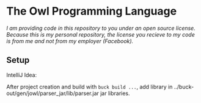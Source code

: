 # The Owl Programming Language

_I am providing code in this repository to you under an open source license. Because this is my personal repository,_
_the license you recieve to my code is from me and not from my employer (Facebook)._

## Setup
IntelliJ Idea:

After project creation and build with `buck build ...`, add library in
  ../buck-out/gen/jowl/parser_jar/lib/parser.jar
jar libraries.
